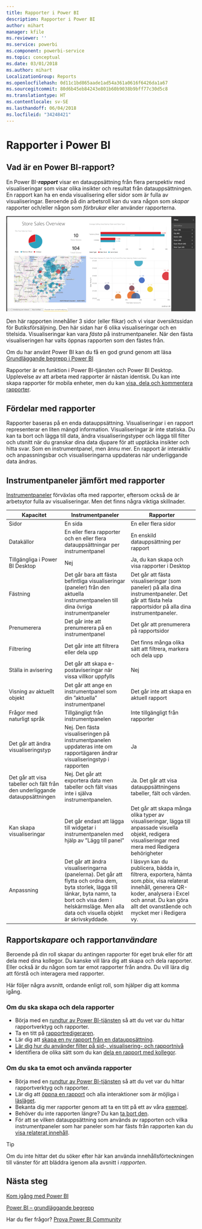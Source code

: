```yaml
---
title: Rapporter i Power BI
description: Rapporter i Power BI
author: mihart
manager: kfile
ms.reviewer: ''
ms.service: powerbi
ms.component: powerbi-service
ms.topic: conceptual
ms.date: 03/01/2018
ms.author: mihart
LocalizationGroup: Reports
ms.openlocfilehash: 0d11c1bd865aade1ad54a361a0616f6426da1a67
ms.sourcegitcommit: 80d6b45eb84243e801b60b9038b9bff77c30d5c8
ms.translationtype: HT
ms.contentlocale: sv-SE
ms.lasthandoff: 06/04/2018
ms.locfileid: "34248421"
---
```

# <a name="reports-in-power-bi"></a>Rapporter i Power BI
## <a name="what-is-a-power-bi-report"></a>Vad är en Power BI-rapport?
En Power BI-***rapport*** visar en datauppsättning från flera perspektiv med visualiseringar som visar olika insikter och resultat från datauppsättningen.  En rapport kan ha en enda visualisering eller sidor som är fulla av visualiseringar. Beroende på din arbetsroll kan du vara någon som *skapar* rapporter och/eller någon som *förbrukar* eller använder rapporterna.

![rapportsida](media/service-reports/reportview.png)

Den här rapporten innehåller 3 sidor (eller flikar) och vi visar översiktssidan för Butiksförsäljning. Den här sidan har 6 olika visualiseringar och en titelsida. Visualiseringar kan vara *fästa* på instrumentpaneler. När den fästa visualiseringen har valts öppnas rapporten som den fästes från.

Om du har använt Power BI kan du få en god grund genom att läsa [Grundläggande begrepp i Power BI](service-basic-concepts.md)

Rapporter är en funktion i Power BI-tjänsten och Power BI Desktop. Upplevelse av att arbeta med rapporter är nästan identisk. Du kan inte skapa rapporter för mobila enheter, men du kan [visa, dela och kommentera rapporter](mobile-reports-in-the-mobile-apps.md).

## <a name="advantages-of-reports"></a>Fördelar med rapporter
Rapporter baseras på en enda datauppsättning. Visualiseringar i en rapport representerar en liten mängd information. Visualiseringar är inte statiska. Du kan ta bort och lägga till data, ändra visualiseringstyper och lägga till filter och utsnitt när du granskar dina data djupare för att upptäcka insikter och hitta svar. Som en instrumentpanel, men ännu mer. En rapport är interaktiv och anpassningsbar och visualiseringarna uppdateras när underliggande data ändras.

## <a name="dashboards-versus-reports"></a>Instrumentpaneler jämfört med rapporter
[Instrumentpaneler](service-dashboards.md) förväxlas ofta med rapporter, eftersom också de är arbetsytor fulla av visualiseringar. Men det finns några viktiga skillnader.  

| **Kapacitet** | **Instrumentpaneler** | **Rapporter** |
| --- | --- | --- |
| Sidor |En sida |En eller flera sidor |
| Datakällor |En eller flera rapporter och en eller flera datauppsättningar per instrumentpanel |En enskild datauppsättning per rapport |
| Tillgängliga i Power BI Desktop |Nej |Ja, du kan skapa och visa rapporter i Desktop |
| Fästning |Det går bara att fästa befintliga visualiseringar (paneler) från den aktuella instrumentpanelen till dina övriga instrumentpaneler |Det går att fästa visualiseringar (som paneler) på alla dina instrumentpaneler. Det går att fästa hela rapportsidor på alla dina instrumentpaneler. |
| Prenumerera |Det går inte att prenumerera på en instrumentpanel |Det går att prenumerera på rapportsidor |
| Filtrering |Det går inte att filtrera eller dela upp |Det finns många olika sätt att filtrera, markera och dela upp |
| Ställa in avisering |Det går att skapa e-postaviseringar när vissa villkor uppfylls |Nej |
| Visning av aktuellt objekt |Det går att ange en instrumentpanel som din ”aktuella” instrumentpanel |Det går inte att skapa en aktuell rapport |
| Frågor med naturligt språk |Tillgängligt från instrumentpanelen |Inte tillgängligt från rapporter |
| Det går att ändra visualiseringstyp |Nej. Den fästa visualiseringen på instrumentpanelen uppdateras inte om rapportägaren ändrar visualiseringstyp i rapporten |Ja |
| Det går att visa tabeller och fält från den underliggande datauppsättningen |Nej. Det går att exportera data men tabeller och fält visas inte i själva instrumentpanelen. |Ja. Det går att visa datauppsättningens tabeller, fält och värden. |
| Kan skapa visualiseringar |Det går endast att lägga till widgetar i instrumentpanelen med hjälp av ”Lägg till panel” |Det går att skapa många olika typer av visualiseringar, lägga till anpassade visuella objekt, redigera visualiseringar med mera med Redigera behörigheter |
| Anpassning |Det går att ändra visualiseringarna (panelerna). Det går att flytta och ordna dem, byta storlek, lägga till länkar, byta namn, ta bort och visa dem i helskärmsläge. Men alla data och visuella objekt är skrivskyddade. |I läsvyn kan du publicera, bädda in, filtrera, exportera, hämta som.pbix, visa relaterat innehåll, generera QR-koder, analysera i Excel och annat.  Du kan göra allt det ovanstående och mycket mer i Redigera vy. |

## <a name="report-creators-and-report-consumers"></a>Rapport***skapare*** och rapport***användare***
Beroende på din roll skapar du antingen rapporter för eget bruk eller för att dela med dina kollegor. Du kanske vill lära dig att skapa och dela rapporter. Eller också är du någon som tar emot rapporter från andra. Du vill lära dig att förstå och interagera med rapporter.

Här följer några avsnitt, ordande enligt roll, som hjälper dig att komma igång.

### <a name="if-you-will-be-creating-and-sharing-reports"></a>Om du ska skapa och dela rapporter
* Börja med en [rundtur av Power BI-tjänsten](service-basic-concepts.md) så att du vet var du hittar rapportverktyg och rapporter.
* Ta en titt på [rapportredigeraren](service-the-report-editor-take-a-tour.md).
* Lär dig att [skapa en ny rapport från en datauppsättning](service-report-create-new.md).
* [Lär dig hur du använder filter på sid-, visualisering- och rapportnivå](power-bi-how-to-report-filter.md)
* Identifiera de olika sätt som du kan [dela en rapport med kollegor](service-share-dashboards.md).

### <a name="if-you-will-be-receiving-and-consuming-reports"></a>Om du ska ta emot och använda rapporter
* Börja med en [rundtur av Power BI-tjänsten](service-basic-concepts.md) så att du vet var du hittar rapportverktyg och rapporter.
* Lär dig att [öppna en rapport](service-report-open.md) och alla interaktioner som är möjliga i [läsläget](service-reading-view-and-editing-view.md).
* Bekanta dig mer rapporter genom att ta en titt på ett av våra [exempel](sample-tutorial-connect-to-the-samples.md).  
* Behöver du inte rapporten längre? Du kan [ta bort den](service-delete.md).
* För att se vilken datauppsättning som används av rapporten och vilka instrumentpaneler som har paneler som har fästs från rapporten kan du [visa relaterat innehåll](service-related-content.md).

> [!TIP]
> Om du inte hittar det du söker efter här kan använda innehållsförteckningen till vänster för att bläddra igenom alla avsnitt i *rapporten*.
> 
> 

## <a name="next-steps"></a>Nästa steg
[Kom igång med Power BI](service-get-started.md) 

[Power BI – grundläggande begrepp](service-basic-concepts.md)

Har du fler frågor? [Prova Power BI Community](http://community.powerbi.com/)

